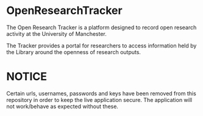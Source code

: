 # OpenResearchTracker
The Open Research Tracker is a platform designed to record open research activity at the University of Manchester. 

The Tracker provides a portal for researchers to access information held by the Library around the openness of research outputs.

# NOTICE

Certain urls, usernames, passwords and keys have been removed from this repository in order to keep the live application secure. The application will not work/behave as  expected without these.
